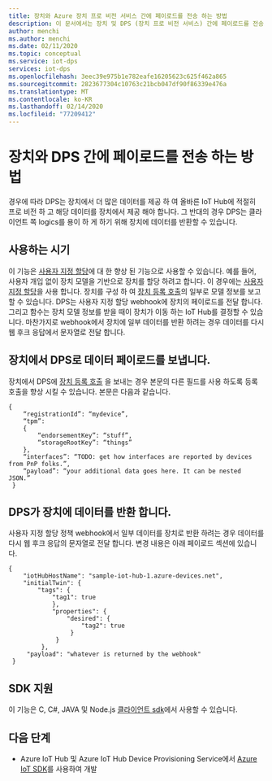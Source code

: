 ```yaml
---
title: 장치와 Azure 장치 프로 비전 서비스 간에 페이로드를 전송 하는 방법
description: 이 문서에서는 장치 및 DPS (장치 프로 비전 서비스) 간에 페이로드를 전송 하는 방법을 설명 합니다.
author: menchi
ms.author: menchi
ms.date: 02/11/2020
ms.topic: conceptual
ms.service: iot-dps
services: iot-dps
ms.openlocfilehash: 3eec39e975b1e782eafe16205623c625f462a865
ms.sourcegitcommit: 2823677304c10763c21bcb047df90f86339e476a
ms.translationtype: MT
ms.contentlocale: ko-KR
ms.lasthandoff: 02/14/2020
ms.locfileid: "77209412"
---
```

# <a name="how-to-transfer-a-payload-between-device-and-dps"></a>장치와 DPS 간에 페이로드를 전송 하는 방법
경우에 따라 DPS는 장치에서 더 많은 데이터를 제공 하 여 올바른 IoT Hub에 적절히 프로 비전 하 고 해당 데이터를 장치에서 제공 해야 합니다. 그 반대의 경우 DPS는 클라이언트 쪽 logics를 용이 하 게 하기 위해 장치에 데이터를 반환할 수 있습니다. 

## <a name="when-to-use-it"></a>사용하는 시기
이 기능은 [사용자 지정 할당](https://docs.microsoft.com/azure/iot-dps/how-to-use-custom-allocation-policies)에 대 한 향상 된 기능으로 사용할 수 있습니다. 예를 들어, 사용자 개입 없이 장치 모델을 기반으로 장치를 할당 하려고 합니다. 이 경우에는 [사용자 지정 할당](https://docs.microsoft.com/azure/iot-dps/how-to-use-custom-allocation-policies)을 사용 합니다. 장치를 구성 하 여 [장치 등록 호출](https://docs.microsoft.com/rest/api/iot-dps/runtimeregistration/registerdevice)의 일부로 모델 정보를 보고할 수 있습니다. DPS는 사용자 지정 할당 webhook에 장치의 페이로드를 전달 합니다. 그리고 함수는 장치 모델 정보를 받을 때이 장치가 이동 하는 IoT Hub를 결정할 수 있습니다. 마찬가지로 webhook에서 장치에 일부 데이터를 반환 하려는 경우 데이터를 다시 웹 후크 응답에서 문자열로 전달 합니다.  

## <a name="device-sends-data-payload-to-dps"></a>장치에서 DPS로 데이터 페이로드를 보냅니다.
장치에서 DPS에 [장치 등록 호출](https://docs.microsoft.com/rest/api/iot-dps/runtimeregistration/registerdevice) 을 보내는 경우 본문의 다른 필드를 사용 하도록 등록 호출을 향상 시킬 수 있습니다. 본문은 다음과 같습니다. 
   ```
   { 
       “registrationId”: “mydevice”, 
       “tpm”:                
       { 
           “endorsementKey”: “stuff”, 
           “storageRootKey”: “things” 
       }, 
       “interfaces”: “TODO: get how interfaces are reported by devices from PnP folks.”, 
       “payload”: “your additional data goes here. It can be nested JSON.” 
    } 
   ```

## <a name="dps-returns-data-to-the-device"></a>DPS가 장치에 데이터를 반환 합니다.
사용자 지정 할당 정책 webhook에서 일부 데이터를 장치로 반환 하려는 경우 데이터를 다시 웹 후크 응답의 문자열로 전달 합니다. 변경 내용은 아래 페이로드 섹션에 있습니다. 
   ```
   { 
       "iotHubHostName": "sample-iot-hub-1.azure-devices.net", 
       "initialTwin": { 
           "tags": { 
               "tag1": true 
               }, 
               "properties": { 
                   "desired": { 
                       "tag2": true 
                    } 
                } 
            }, 
        "payload": "whatever is returned by the webhook" 
    } 
   ```

## <a name="sdk-support"></a>SDK 지원
이 기능은 C, C#, JAVA 및 Node.js [클라이언트 sdk](https://docs.microsoft.com/azure/iot-dps/)에서 사용할 수 있습니다.  

## <a name="next-steps"></a>다음 단계
* Azure IoT Hub 및 Azure IoT Hub Device Provisioning Service에서 [Azure IoT SDK]( https://github.com/Azure/azure-iot-sdks)를 사용하여 개발
